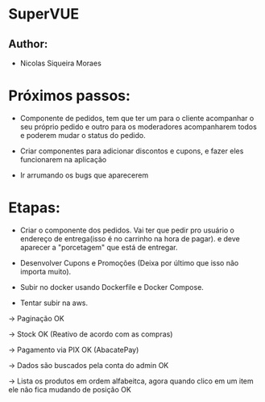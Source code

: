 # SuperVUE

## Author:

- Nicolas Siqueira Moraes

# Próximos passos:

- Componente de pedidos, tem que ter um para o cliente acompanhar o seu próprio pedido e outro para os moderadores acompanharem todos e poderem mudar o status do pedido.

- Criar componentes para adicionar discontos e cupons, e fazer eles funcionarem na aplicação

- Ir arrumando os bugs que aparecerem

# Etapas:

- Criar o componente dos pedidos. Vai ter que pedir pro usuário o endereço de entrega(isso é no carrinho na hora de pagar). e deve aparecer a "porcetagem" que está de entregar.

- Desenvolver Cupons e Promoções (Deixa por último que isso não importa muito).

- Subir no docker usando Dockerfile e Docker Compose.

- Tentar subir na aws.


-> Paginação OK

-> Stock OK (Reativo de acordo com as compras)

-> Pagamento via PIX OK (AbacatePay)

-> Dados são buscados pela conta do admin OK

-> Lista os produtos em ordem alfabeitca, agora quando clico em um item ele não fica mudando de posição OK

